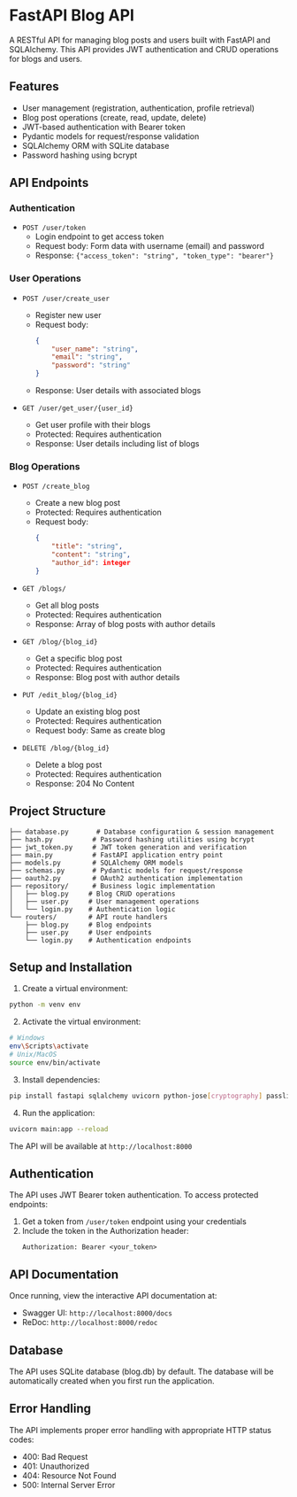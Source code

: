 # FastAPI Blog API

A RESTful API for managing blog posts and users built with FastAPI and SQLAlchemy. This API provides JWT authentication and CRUD operations for blogs and users.

## Features

- User management (registration, authentication, profile retrieval)
- Blog post operations (create, read, update, delete)
- JWT-based authentication with Bearer token
- Pydantic models for request/response validation
- SQLAlchemy ORM with SQLite database
- Password hashing using bcrypt

## API Endpoints

### Authentication
- `POST /user/token`
  - Login endpoint to get access token
  - Request body: Form data with username (email) and password
  - Response: `{"access_token": "string", "token_type": "bearer"}`

### User Operations
- `POST /user/create_user`
  - Register new user
  - Request body: 
    ```json
    {
        "user_name": "string",
        "email": "string",
        "password": "string"
    }
    ```
  - Response: User details with associated blogs

- `GET /user/get_user/{user_id}`
  - Get user profile with their blogs
  - Protected: Requires authentication
  - Response: User details including list of blogs

### Blog Operations
- `POST /create_blog`
  - Create a new blog post
  - Protected: Requires authentication
  - Request body:
    ```json
    {
        "title": "string",
        "content": "string",
        "author_id": integer
    }
    ```

- `GET /blogs/`
  - Get all blog posts
  - Protected: Requires authentication
  - Response: Array of blog posts with author details

- `GET /blog/{blog_id}`
  - Get a specific blog post
  - Protected: Requires authentication
  - Response: Blog post with author details

- `PUT /edit_blog/{blog_id}`
  - Update an existing blog post
  - Protected: Requires authentication
  - Request body: Same as create blog

- `DELETE /blog/{blog_id}`
  - Delete a blog post
  - Protected: Requires authentication
  - Response: 204 No Content

## Project Structure

```
├── database.py       # Database configuration & session management
├── hash.py          # Password hashing utilities using bcrypt
├── jwt_token.py     # JWT token generation and verification
├── main.py          # FastAPI application entry point
├── models.py        # SQLAlchemy ORM models
├── schemas.py       # Pydantic models for request/response
├── oauth2.py        # OAuth2 authentication implementation
├── repository/      # Business logic implementation
│   ├── blog.py     # Blog CRUD operations
│   ├── user.py     # User management operations
│   └── login.py    # Authentication logic
└── routers/        # API route handlers
    ├── blog.py     # Blog endpoints
    ├── user.py     # User endpoints
    └── login.py    # Authentication endpoints
```

## Setup and Installation

1. Create a virtual environment:
```sh
python -m venv env
```

2. Activate the virtual environment:
```sh
# Windows
env\Scripts\activate
# Unix/MacOS
source env/bin/activate
```

3. Install dependencies:
```sh
pip install fastapi sqlalchemy uvicorn python-jose[cryptography] passlib[bcrypt] python-multipart
```

4. Run the application:
```sh
uvicorn main:app --reload
```

The API will be available at `http://localhost:8000`

## Authentication

The API uses JWT Bearer token authentication. To access protected endpoints:

1. Get a token from `/user/token` endpoint using your credentials
2. Include the token in the Authorization header:
   ```
   Authorization: Bearer <your_token>
   ```

## API Documentation

Once running, view the interactive API documentation at:
- Swagger UI: `http://localhost:8000/docs`
- ReDoc: `http://localhost:8000/redoc`

## Database

The API uses SQLite database (blog.db) by default. The database will be automatically created when you first run the application.

## Error Handling

The API implements proper error handling with appropriate HTTP status codes:
- 400: Bad Request
- 401: Unauthorized
- 404: Resource Not Found
- 500: Internal Server Error